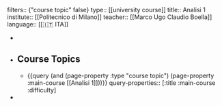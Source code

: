 filters:: {"course topic" false}
type:: [[university course]]
title:: Analisi 1
institute:: [[Politecnico di Milano]] 
teacher:: [[Marco Ugo Claudio Boella]] 
language:: [[🇮🇹 ITA]]

-
- ## Course Topics
	- {{query (and (page-property :type "course topic") (page-property :main-course [[Analisi 1]]))}}
	  query-properties:: [:title :main-course :difficulty]
-